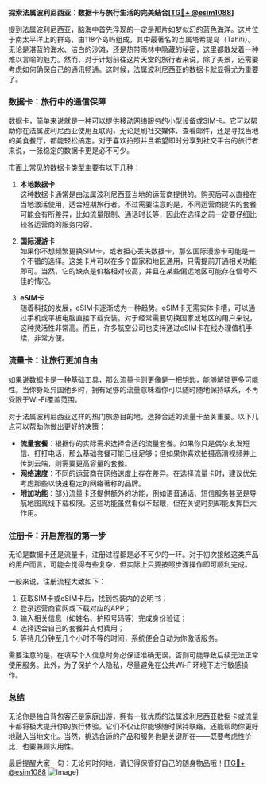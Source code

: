 **探索法属波利尼西亚：数据卡与旅行生活的完美结合[[TG💪+ @esim1088](https://t.me/s/esim1088)]**

提到法属波利尼西亚，脑海中首先浮现的一定是那片如梦似幻的蓝色海洋。这片位于南太平洋上的群岛，由118个岛屿组成，其中最著名的当属塔希提岛（Tahiti）。无论是湛蓝的海水、洁白的沙滩，还是热带雨林中隐藏的秘密，这里都散发着一种难以言喻的魅力。然而，对于计划前往这片天堂的旅行者来说，除了美景，还需要考虑如何确保自己的通讯畅通。这时候，法属波利尼西亚的数据卡就显得尤为重要了。

### 数据卡：旅行中的通信保障

数据卡，简单来说就是一种可以提供移动网络服务的小型设备或SIM卡。它可以帮助你在法属波利尼西亚使用互联网，无论是刷社交媒体、查看邮件，还是寻找当地的美食餐厅，都能轻松搞定。对于喜欢拍照并且希望即时分享到社交平台的旅行者来说，一张稳定的数据卡更是必不可少。

市面上常见的数据卡类型主要有以下几种：

1. **本地数据卡**  
   这种数据卡通常是由法属波利尼西亚当地的运营商提供的。购买后可以直接在当地激活使用，适合短期旅行者。不过需要注意的是，不同运营商提供的套餐可能会有所差异，比如流量限制、通话时长等，因此在选择之前一定要仔细比较各运营商的服务内容。

2. **国际漫游卡**  
   如果你不想频繁更换SIM卡，或者担心丢失数据卡，那么国际漫游卡可能是一个不错的选择。这类卡片可以在多个国家和地区通用，只需提前开通相关功能即可。当然，它的缺点是价格相对较高，并且在某些偏远地区可能存在信号不佳的情况。

3. **eSIM卡**  
   随着科技的发展，eSIM卡逐渐成为一种趋势。eSIM卡无需实体卡槽，可以通过手机或平板电脑直接下载安装。对于经常需要切换国家或地区的用户来说，这种灵活性非常高。而且，许多航空公司也支持通过eSIM卡在线办理值机手续，非常方便。

### 流量卡：让旅行更加自由

如果说数据卡是一种基础工具，那么流量卡则更像是一把钥匙，能够解锁更多可能性。当你身处异国他乡时，拥有足够的流量意味着你可以随时随地保持联系，不再受限于Wi-Fi覆盖范围。

对于法属波利尼西亚这样的热门旅游目的地，选择合适的流量卡至关重要。以下几点可以帮助你做出更好的决策：

- **流量套餐**：根据你的实际需求选择合适的流量套餐。如果你只是偶尔发发短信、打打电话，那么基础套餐可能已经足够；但如果你喜欢拍摄高清视频并上传到云端，则需要更高容量的套餐。
- **网络速度**：不同的运营商在网络速度上存在差异。在选择流量卡时，建议优先考虑那些以快速稳定的网络著称的品牌。
- **附加功能**：部分流量卡还提供额外的功能，例如语音通话、短信服务甚至是导航地图离线下载权限。这些功能虽然看似不起眼，但在关键时刻却能发挥巨大作用。

### 注册卡：开启旅程的第一步

无论是数据卡还是流量卡，注册过程都是必不可少的一环。对于初次接触这类产品的用户而言，可能会觉得有些复杂，但实际上只要按照步骤操作即可顺利完成。

一般来说，注册流程大致如下：

1. 获取SIM卡或eSIM卡后，找到包装内的说明书；
2. 登录运营商官网或下载对应的APP；
3. 输入相关信息（如姓名、护照号码等）完成身份验证；
4. 选择适合自己的套餐并支付费用；
5. 等待几分钟至几个小时不等的时间，系统便会自动为你激活服务。

需要注意的是，在填写个人信息时务必保证准确无误，否则可能导致后续无法正常使用服务。此外，为了保护个人隐私，尽量避免在公共Wi-Fi环境下进行敏感操作。

### 总结

无论你是独自背包客还是家庭出游，拥有一张优质的法属波利尼西亚数据卡或流量卡都将极大提升你的旅行体验。它们不仅让你能够随时保持联络，还能帮助你更好地融入当地文化。当然，挑选合适的产品和服务也是关键所在——既要考虑性价比，也要兼顾实用性。

最后提醒大家一句：无论何时何地，请记得保管好自己的随身物品哦！[[TG💪+ @esim1088](https://t.me/s/esim1088) ![Image](https://i.postimg.cc/4NQfJmqS/Snipaste-2025-05-13-00-14-12.png)]